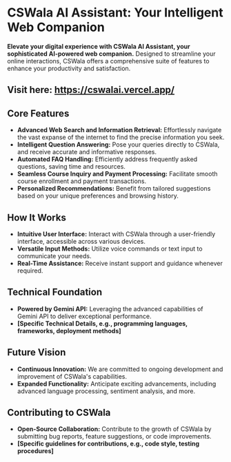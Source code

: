 # CSWala AI Assistant: Your Intelligent Web Companion

**Elevate your digital experience with CSWala AI Assistant, your sophisticated AI-powered web companion.** Designed to streamline your online interactions, CSWala offers a comprehensive suite of features to enhance your productivity and satisfaction.
## Visit here:  https://cswalai.vercel.app/

## Core Features

* **Advanced Web Search and Information Retrieval:**
  Effortlessly navigate the vast expanse of the internet to find the precise information you seek.
* **Intelligent Question Answering:**
  Pose your queries directly to CSWala, and receive accurate and informative responses.
* **Automated FAQ Handling:**
  Efficiently address frequently asked questions, saving time and resources.
* **Seamless Course Inquiry and Payment Processing:**
  Facilitate smooth course enrollment and payment transactions.
* **Personalized Recommendations:**
  Benefit from tailored suggestions based on your unique preferences and browsing history.

## How It Works

* **Intuitive User Interface:**
  Interact with CSWala through a user-friendly interface, accessible across various devices.
* **Versatile Input Methods:**
  Utilize voice commands or text input to communicate your needs.
* **Real-Time Assistance:**
  Receive instant support and guidance whenever required.

## Technical Foundation

* **Powered by Gemini API:**
  Leveraging the advanced capabilities of Gemini API to deliver exceptional performance.
* **[Specific Technical Details, e.g., programming languages, frameworks, deployment methods]**

## Future Vision

* **Continuous Innovation:**
  We are committed to ongoing development and improvement of CSWala's capabilities.
* **Expanded Functionality:**
  Anticipate exciting advancements, including advanced language processing, sentiment analysis, and more.

## Contributing to CSWala

* **Open-Source Collaboration:**
  Contribute to the growth of CSWala by submitting bug reports, feature suggestions, or code improvements.
* **[Specific guidelines for contributions, e.g., code style, testing procedures]**
